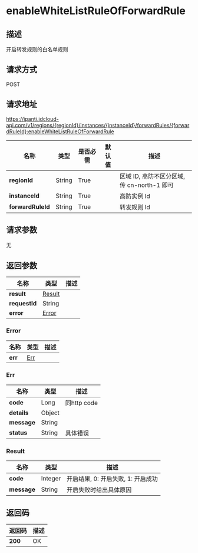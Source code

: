 # enableWhiteListRuleOfForwardRule


## 描述
开启转发规则的白名单规则

## 请求方式
POST

## 请求地址
https://ipanti.jdcloud-api.com/v1/regions/{regionId}/instances/{instanceId}/forwardRules/{forwardRuleId}:enableWhiteListRuleOfForwardRule

|名称|类型|是否必需|默认值|描述|
|---|---|---|---|---|
|**regionId**|String|True| |区域 ID, 高防不区分区域, 传 cn-north-1 即可|
|**instanceId**|String|True| |高防实例 Id|
|**forwardRuleId**|String|True| |转发规则 Id|

## 请求参数
无


## 返回参数
|名称|类型|描述|
|---|---|---|
|**result**|[Result](enablewhitelistruleofforwardrule#result)| |
|**requestId**|String| |
|**error**|[Error](enablewhitelistruleofforwardrule#error)| |

### <div id="error">Error</div>
|名称|类型|描述|
|---|---|---|
|**err**|[Err](enablewhitelistruleofforwardrule#err)| |
### <div id="err">Err</div>
|名称|类型|描述|
|---|---|---|
|**code**|Long|同http code|
|**details**|Object| |
|**message**|String| |
|**status**|String|具体错误|
### <div id="result">Result</div>
|名称|类型|描述|
|---|---|---|
|**code**|Integer|开启结果, 0: 开启失败, 1: 开启成功|
|**message**|String|开启失败时给出具体原因|

## 返回码
|返回码|描述|
|---|---|
|**200**|OK|
